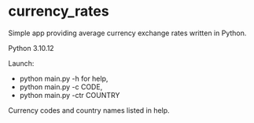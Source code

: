 # currency_rates

Simple app providing average currency exchange rates written in Python.


Python 3.10.12

Launch: 
* python main.py -h for help, 
* python main.py -c CODE,
* python main.py -ctr COUNTRY

Currency codes and country names listed in help.

